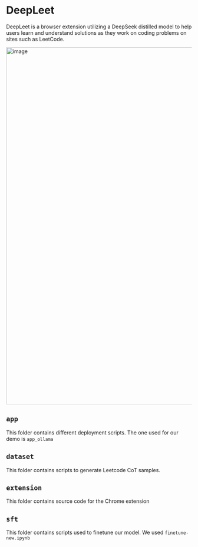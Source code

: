 # DeepLeet

DeepLeet is a browser extension utilizing a DeepSeek distilled model to help users learn and understand solutions as they work on coding problems on sites such as LeetCode.

<img width="969" alt="image" src="https://github.com/user-attachments/assets/a70cae50-c952-436a-a46f-48444406e0bb" />

## `app`
This folder contains different deployment scripts. The one used for our demo is `app_ollama`

## `dataset`
This folder contains scripts to generate Leetcode CoT samples.

## `extension`
This folder contains source code for the Chrome extension

## `sft`
This folder contains scripts used to finetune our model. We used `finetune-new.ipynb`
